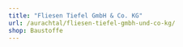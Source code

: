 ```yaml
---
title: "Fliesen Tiefel GmbH & Co. KG"
url: /aurachtal/fliesen-tiefel-gmbh-und-co-kg/
shop: Baustoffe
---
```

